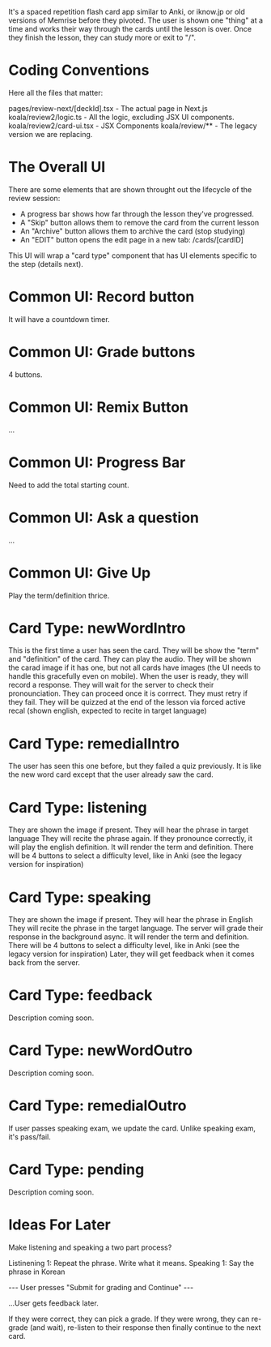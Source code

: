 It's a spaced repetition flash card app similar to Anki, or iknow.jp or old versions of Memrise before they pivoted.
The user is shown one "thing" at a time and works their way through the cards until the lesson is over.
Once they finish the lesson, they can study more or exit to "/".

# Coding Conventions

Here all the files that matter:

pages/review-next/[deckId].tsx - The actual page in Next.js
koala/review2/logic.ts - All the logic, excluding JSX UI components.
koala/review2/card-ui.tsx - JSX Components
koala/review/\*\* - The legacy version we are replacing.

# The Overall UI

There are some elements that are shown throught out the lifecycle of the review session:

- A progress bar shows how far through the lesson they've progressed.
- A "Skip" button allows them to remove the card from the current lesson
- An "Archive" button allows them to archive the card (stop studying)
- An "EDIT" button opens the edit page in a new tab: /cards/[cardID]

This UI will wrap a "card type" component that has UI elements specific to the step (details next).

# Common UI: Record button

It will have a countdown timer.

# Common UI: Grade buttons

4 buttons.

# Common UI: Remix Button

...

# Common UI: Progress Bar

Need to add the total starting count.

# Common UI: Ask a question

...

# Common UI: Give Up

Play the term/definition thrice.

# Card Type: newWordIntro

This is the first time a user has seen the card.
They will be show the "term" and "definition" of the card.
They can play the audio.
They will be shown the carad image if it has one, but not all cards have images (the UI needs to handle this gracefully even on mobile).
When the user is ready, they will record a response.
They will wait for the server to check their pronounciation.
They can proceed once it is corrrect.
They must retry if they fail.
They will be quizzed at the end of the lesson via forced active recal (shown english, expected to recite in target language)

# Card Type: remedialIntro

The user has seen this one before, but they failed a quiz previously.
It is like the new word card except that the user already saw the card.

# Card Type: listening

They are shown the image if present.
They will hear the phrase in target language
They will recite the phrase again.
If they pronounce correctly, it will play the english definition.
It will render the term and definition.
There will be 4 buttons to select a difficulty level, like in Anki (see the legacy version for inspiration)

# Card Type: speaking

They are shown the image if present.
They will hear the phrase in English
They will recite the phrase in the target language.
The server will grade their response in the background async.
It will render the term and definition.
There will be 4 buttons to select a difficulty level, like in Anki (see the legacy version for inspiration)
Later, they will get feedback when it comes back from the server.

# Card Type: feedback

Description coming soon.

# Card Type: newWordOutro

Description coming soon.

# Card Type: remedialOutro

If user passes speaking exam, we update the card. Unlike speaking exam, it's pass/fail.

# Card Type: pending

Description coming soon.

# Ideas For Later

Make listening and speaking a two part process?

Listinening 1: Repeat the phrase. Write what it means.
Speaking 1: Say the phrase in Korean

--- User presses "Submit for grading and Continue" ---

...User gets feedback later.

If they were correct, they can pick a grade.
If they were wrong, they can re-grade (and wait), re-listen to their response then finally continue to the next card.

